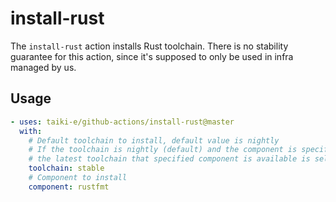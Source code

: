 # install-rust

The `install-rust` action installs Rust toolchain.
There is no stability guarantee for this action, since it's supposed to only be
used in infra managed by us.

## Usage

```yaml
- uses: taiki-e/github-actions/install-rust@master
  with:
    # Default toolchain to install, default value is nightly
    # If the toolchain is nightly (default) and the component is specified,
    # the latest toolchain that specified component is available is selected.
    toolchain: stable
    # Component to install
    component: rustfmt
```

